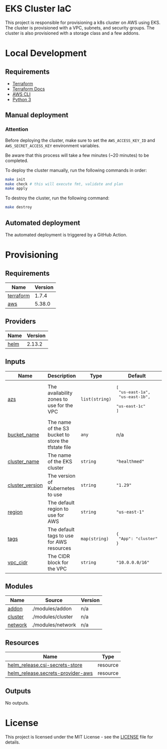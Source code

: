 # EKS Cluster IaC

This project is responsible for provisioning a k8s cluster on AWS using EKS. The cluster is provisioned with a VPC, subnets, and security groups. The cluster is also provisioned with a storage class and a few addons.

# Local Development

## Requirements

- [Terraform](https://www.terraform.io/downloads.html)
- [Terraform Docs](https://github.com/terraform-docs/terraform-docs)
- [AWS CLI](https://aws.amazon.com/cli/)
- [Python 3](https://www.python.org/downloads/)

## Manual deployment

### Attention

Before deploying the cluster, make sure to set the `AWS_ACCESS_KEY_ID` and `AWS_SECRET_ACCESS_KEY` environment variables.

Be aware that this process will take a few minutes (~20 minutes) to be completed.

To deploy the cluster manually, run the following commands in order:

```bash
make init
make check # this will execute fmt, validate and plan
make apply
```

To destroy the cluster, run the following command:

```bash
make destroy
```

## Automated deployment

The automated deployment is triggered by a GitHub Action.

# Provisioning
<!-- BEGIN_TF_DOCS -->

## Requirements

| Name | Version |
|------|---------|
| <a name="requirement_terraform"></a> [terraform](#requirement\_terraform) | 1.7.4 |
| <a name="requirement_aws"></a> [aws](#requirement\_aws) | 5.38.0 |
## Providers

| Name | Version |
|------|---------|
| <a name="provider_helm"></a> [helm](#provider\_helm) | 2.13.2 |
## Inputs

| Name | Description | Type | Default | Required |
|------|-------------|------|---------|:--------:|
| <a name="input_azs"></a> [azs](#input\_azs) | The availability zones to use for the VPC | `list(string)` | <pre>[<br>  "us-east-1a",<br>  "us-east-1b",<br>  "us-east-1c"<br>]</pre> | no |
| <a name="input_bucket_name"></a> [bucket\_name](#input\_bucket\_name) | The name of the S3 bucket to store the tfstate file | `any` | n/a | yes |
| <a name="input_cluster_name"></a> [cluster\_name](#input\_cluster\_name) | The name of the EKS cluster | `string` | `"healthmed"` | no |
| <a name="input_cluster_version"></a> [cluster\_version](#input\_cluster\_version) | The version of Kubernetes to use | `string` | `"1.29"` | no |
| <a name="input_region"></a> [region](#input\_region) | The default region to use for AWS | `string` | `"us-east-1"` | no |
| <a name="input_tags"></a> [tags](#input\_tags) | The default tags to use for AWS resources | `map(string)` | <pre>{<br>  "App": "cluster"<br>}</pre> | no |
| <a name="input_vpc_cidr"></a> [vpc\_cidr](#input\_vpc\_cidr) | The CIDR block for the VPC | `string` | `"10.0.0.0/16"` | no |
## Modules

| Name | Source | Version |
|------|--------|---------|
| <a name="module_addon"></a> [addon](#module\_addon) | ./modules/addon | n/a |
| <a name="module_cluster"></a> [cluster](#module\_cluster) | ./modules/cluster | n/a |
| <a name="module_network"></a> [network](#module\_network) | ./modules/network | n/a |
## Resources

| Name | Type |
|------|------|
| [helm_release.csi-secrets-store](https://registry.terraform.io/providers/hashicorp/helm/latest/docs/resources/release) | resource |
| [helm_release.secrets-provider-aws](https://registry.terraform.io/providers/hashicorp/helm/latest/docs/resources/release) | resource |
## Outputs

No outputs.
<!-- END_TF_DOCS -->

# License

This project is licensed under the MIT License - see the [LICENSE](LICENSE) file for details.